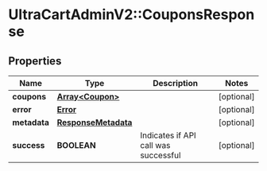 # UltraCartAdminV2::CouponsResponse

## Properties
Name | Type | Description | Notes
------------ | ------------- | ------------- | -------------
**coupons** | [**Array&lt;Coupon&gt;**](Coupon.md) |  | [optional] 
**error** | [**Error**](Error.md) |  | [optional] 
**metadata** | [**ResponseMetadata**](ResponseMetadata.md) |  | [optional] 
**success** | **BOOLEAN** | Indicates if API call was successful | [optional] 


